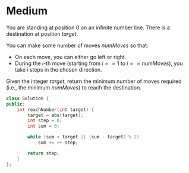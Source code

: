# Medium

You are standing at position $0$ on an infinite number line. There is a destination at position $target$.

You can make some number of moves $numMoves$ so that:

- On each move, you can either go left or right.
- During the $i$-th move (starting from $i == 1$ to $i == numMoves$), you take $i$ steps in the chosen direction.

Given the integer $target$, return the minimum number of moves required (i.e., the minimum $numMoves$) to reach the destination.

```cpp
class Solution {
public:
    int reachNumber(int target) {
        target = abs(target);
        int step = 0;
        int sum = 0;

        while (sum < target || (sum - target) % 2)
            sum += ++ step;

        return step;
    }
};
```
